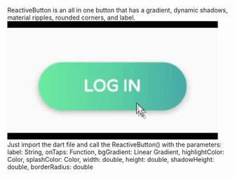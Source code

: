 ReactiveButton is an all in one button that has a gradient, dynamic shadows, material ripples, rounded corners, and label. 
![](gif.gif)
Just import the dart file and call the ReactiveButton() with the parameters: 
      label: String,
      onTaps: Function,
      bgGradient: Linear Gradient,
      highlightColor: Color,
      splashColor: Color,
      width: double,
      height: double,
      shadowHeight: double,
      borderRadius: double